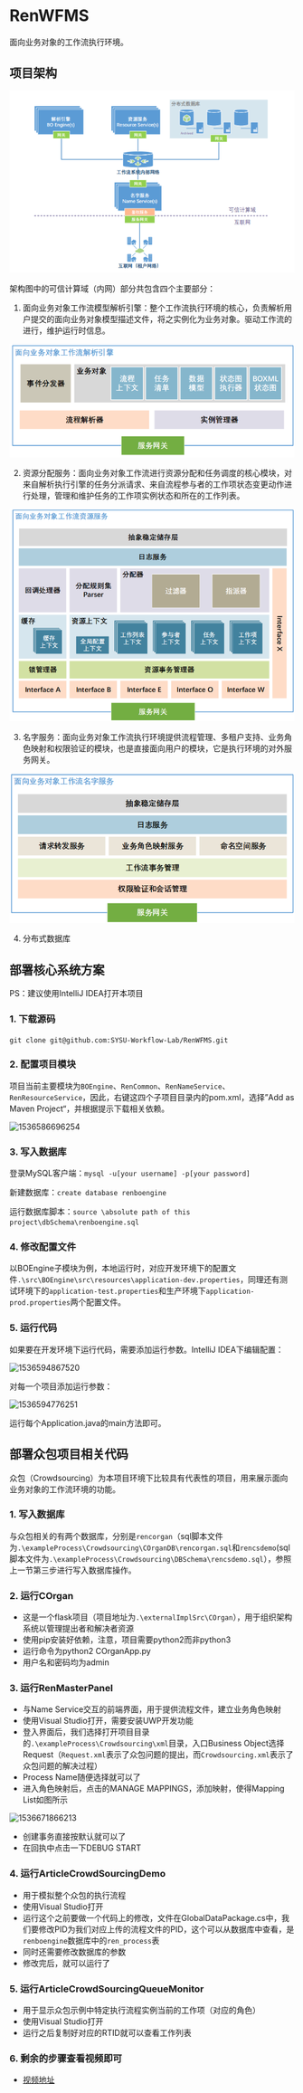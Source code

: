 # RenWFMS

面向业务对象的工作流执行环境。



## 项目架构

![整体架构](assets/1536581570818.png)

架构图中的可信计算域（内网）部分共包含四个主要部分：

1. 面向业务对象工作流模型解析引擎：整个工作流执行环境的核心，负责解析用户提交的面向业务对象模型描述文件，将之实例化为业务对象。驱动工作流的进行，维护运行时信息。

![解析引擎](assets/1536582907864.png)

2. 资源分配服务：面向业务对象工作流进行资源分配和任务调度的核心模块，对来自解析执行引擎的任务分派请求、来自流程参与者的工作项状态变更动作进行处理，管理和维护任务的工作项实例状态和所在的工作列表。

![资源调度](assets/1536584648503.png)

3. 名字服务：面向业务对象工作流执行环境提供流程管理、多租户支持、业务角色映射和权限验证的模块，也是直接面向用户的模块，它是执行环境的对外服务网关。

![名字服务](assets/1536584770312.png)

4. 分布式数据库



## 部署核心系统方案

PS：建议使用IntelliJ IDEA打开本项目

### 1. 下载源码

```git clone git@github.com:SYSU-Workflow-Lab/RenWFMS.git```

### 2. 配置项目模块

项目当前主要模块为```BOEngine```、```RenCommon```、```RenNameService```、```RenResourceService```，因此，右键这四个子项目目录内的pom.xml，选择”Add as Maven Project“，并根据提示下载相关依赖。

![1536586696254](assets/1536586696254.png)

### 3. 写入数据库

登录MySQL客户端：```mysql -u[your username] -p[your password]```

新建数据库：```create database renboengine```

运行数据库脚本：```source \absolute path of this project\dbSchema\renboengine.sql```

### 4. 修改配置文件

以BOEngine子模块为例，本地运行时，对应开发环境下的配置文件```.\src\BOEngine\src\resources\application-dev.properties```，同理还有测试环境下的```application-test.properties```和生产环境下```application-prod.properties```两个配置文件。

### 5. 运行代码

如果要在开发环境下运行代码，需要添加运行参数。IntelliJ IDEA下编辑配置：

![1536594867520](assets/1536594867520.png)

对每一个项目添加运行参数：

![1536594776251](assets/1536594776251.png)

运行每个Application.java的main方法即可。



## 部署众包项目相关代码

众包（Crowdsourcing）为本项目环境下比较具有代表性的项目，用来展示面向业务对象的工作流环境的功能。

### 1. 写入数据库

与众包相关的有两个数据库，分别是```rencorgan```（sql脚本文件为```.\exampleProcess\Crowdsourcing\COrganDB\rencorgan.sql```和```rencsdemo```(sql脚本文件为```.\exampleProcess\Crowdsourcing\DBSchema\rencsdemo.sql```），参照上一节第三步进行写入数据库操作。

### 2. 运行COrgan

- 这是一个flask项目（项目地址为```.\externalImplSrc\COrgan```），用于组织架构系统以管理提出者和解决者资源
- 使用pip安装好依赖，注意，项目需要python2而非python3
- 运行命令为python2 COrganApp.py
- 用户名和密码均为admin

### 3. 运行RenMasterPanel

- 与Name Service交互的前端界面，用于提供流程文件，建立业务角色映射
- 使用Visual Studio打开，需要安装UWP开发功能
- 登入界面后，我们选择打开项目目录的```.\exampleProcess\Crowdsourcing\xml```目录，入口Business Object选择Request（```Request.xml```表示了众包问题的提出，而```Crowdsourcing.xml```表示了众包问题的解决过程）
- Process Name随便选择就可以了
- 进入角色映射后，点击的MANAGE MAPPINGS，添加映射，使得Mapping List如图所示

![1536671866213](assets/1536671866213.png)

- 创建事务直接按默认就可以了
- 在回执中点击一下DEBUG START

### 4. 运行ArticleCrowdSourcingDemo

- 用于模拟整个众包的执行流程
- 使用Visual Studio打开
- 运行这个之前要做一个代码上的修改，文件在GlobalDataPackage.cs中，我们要修改PID为我们对应上传的流程文件的PID，这个可以从数据库中查看，是```renboengine```数据库中的```ren_process```表
- 同时还需要修改数据库的参数
- 修改完后，就可以运行了

### 5. 运行ArticleCrowdSourcingQueueMonitor

- 用于显示众包示例中特定执行流程实例当前的工作项（对应的角色）
- 使用Visual Studio打开
- 运行之后复制好对应的RTID就可以查看工作列表

### 6. 剩余的步骤查看视频即可

- [视频地址](http://v.youku.com/v_show/id_XMzgyMDAzNTE4NA==.html?spm=a2h3j.8428770.3416059.1)

